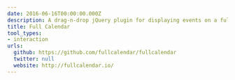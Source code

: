 ```yaml
---
date: 2016-06-16T00:00:00.000Z
description: A drag-n-drop jQuery plugin for displaying events on a full-sized calendar.
title: Full Calendar
tool_types:
- interaction
urls:
  github: https://github.com/fullcalendar/fullcalendar
  twitter: null
  website: http://fullcalendar.io/
---
```


